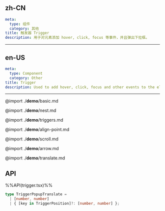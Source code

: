 ## zh-CN
```yaml
meta:
  type: 组件
  category: 其他
title: 触发器 Trigger
description: 用于对元素添加 hover, click, focus 等事件，并且弹出下拉框。
```
---
## en-US
```yaml
meta:
  type: Component
  category: Other
title: Trigger
description: Used to add hover, click, focus and other events to the element, and pop up a dropdown.
```
---

@import ./__demo__/basic.md

@import ./__demo__/nest.md

@import ./__demo__/triggers.md

@import ./__demo__/align-point.md

@import ./__demo__/scroll.md

@import ./__demo__/arrow.md

@import ./__demo__/translate.md

## API

%%API(trigger.tsx)%%

```ts
type TriggerPopupTranslate =
  | [number, number]
  | { [key in TriggerPosition]?: [number, number] };
```
